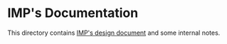 # IMP's Documentation

This directory contains [IMP's design document](design) and some internal notes.